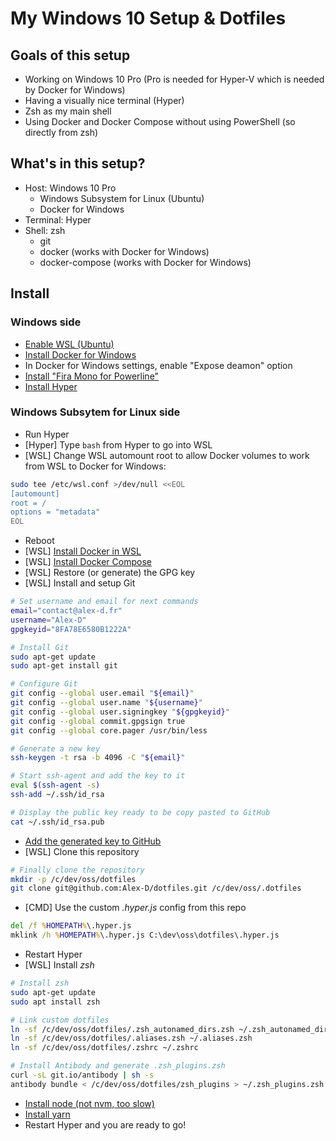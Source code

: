 My Windows 10 Setup & Dotfiles
==============================

Goals of this setup
-------------------

- Working on Windows 10 Pro (Pro is needed for Hyper-V which is needed by Docker for Windows)
- Having a visually nice terminal (Hyper)
- Zsh as my main shell
- Using Docker and Docker Compose without using PowerShell (so directly from zsh)


What's in this setup?
---------------------

- Host: Windows 10 Pro
	- Windows Subsystem for Linux (Ubuntu)
	- Docker for Windows
- Terminal: Hyper
- Shell: zsh
	- git
	- docker (works with Docker for Windows)
	- docker-compose (works with Docker for Windows)


Install
-------

### Windows side

- [Enable WSL (Ubuntu)](https://docs.microsoft.com/en-us/windows/wsl/install-win10)
- [Install Docker for Windows](https://hub.docker.com/editions/community/docker-ce-desktop-windows)
- In Docker for Windows settings, enable "Expose deamon" option
- [Install "Fira Mono for Powerline"](https://github.com/powerline/fonts/tree/master/FiraMono)
- [Install Hyper](https://hyper.is/#installation)

### Windows Subsytem for Linux side

- Run Hyper
- [Hyper] Type `bash` from Hyper to go into WSL
- [WSL] Change WSL automount root to allow Docker volumes to work from WSL to Docker for Windows:
```bash
sudo tee /etc/wsl.conf >/dev/null <<EOL
[automount]
root = /
options = "metadata"
EOL
```
- Reboot
- [WSL] [Install Docker in WSL](https://docs.docker.com/install/linux/docker-ce/ubuntu/)
- [WSL] [Install Docker Compose](https://docs.docker.com/compose/install/)
- [WSL] Restore (or generate) the GPG key
- [WSL] Install and setup Git
```bash
# Set username and email for next commands
email="contact@alex-d.fr"
username="Alex-D"
gpgkeyid="8FA78E6580B1222A"

# Install Git
sudo apt-get update
sudo apt-get install git

# Configure Git
git config --global user.email "${email}"
git config --global user.name "${username}"
git config --global user.signingkey "${gpgkeyid}"
git config --global commit.gpgsign true
git config --global core.pager /usr/bin/less

# Generate a new key
ssh-keygen -t rsa -b 4096 -C "${email}"

# Start ssh-agent and add the key to it
eval $(ssh-agent -s)
ssh-add ~/.ssh/id_rsa

# Display the public key ready to be copy pasted to GitHub
cat ~/.ssh/id_rsa.pub
```
- [Add the generated key to GitHub](https://github.com/settings/ssh/new)
- [WSL] Clone this repository
```bash
# Finally clone the repository
mkdir -p /c/dev/oss/dotfiles
git clone git@github.com:Alex-D/dotfiles.git /c/dev/oss/.dotfiles
```
- [CMD] Use the custom *.hyper.js* config from this repo
```cmd
del /f %HOMEPATH%\.hyper.js
mklink /h %HOMEPATH%\.hyper.js C:\dev\oss\dotfiles\.hyper.js
```
- Restart Hyper
- [WSL] Install *zsh*
```bash
# Install zsh
sudo apt-get update
sudo apt install zsh

# Link custom dotfiles
ln -sf /c/dev/oss/dotfiles/.zsh_autonamed_dirs.zsh ~/.zsh_autonamed_dirs.zsh
ln -sf /c/dev/oss/dotfiles/.aliases.zsh ~/.aliases.zsh
ln -sf /c/dev/oss/dotfiles/.zshrc ~/.zshrc

# Install Antibody and generate .zsh_plugins.zsh
curl -sL git.io/antibody | sh -s
antibody bundle < /c/dev/oss/dotfiles/zsh_plugins > ~/.zsh_plugins.zsh
```
- [Install node (not nvm, too slow)](https://github.com/nodesource/distributions/blob/master/README.md#debinstall)
- [Install yarn](https://yarnpkg.com/lang/en/docs/install/#debian-stable)
- Restart Hyper and you are ready to go!
